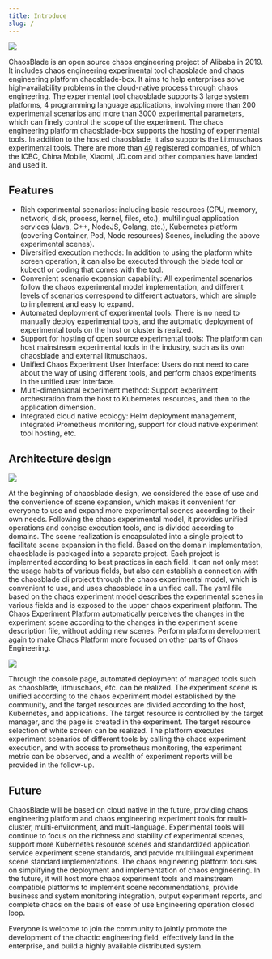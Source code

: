 ```yaml
---
title: Introduce
slug: / 
---
```


![](/img/en/en-overview.jpg)

ChaosBlade is an open source chaos engineering project of Alibaba in 2019. It includes chaos engineering experimental tool chaosblade and chaos engineering platform chaosblade-box. It aims to help enterprises solve high-availability problems in the cloud-native process through chaos engineering. The experimental tool chaosblade supports 3 large system platforms, 4 programming language applications, involving more than 200 experimental scenarios and more than 3000 experimental parameters, which can finely control the scope of the experiment. The chaos engineering platform chaosblade-box supports the hosting of experimental tools. In addition to the hosted chaosblade, it also supports the Litmuschaos experimental tools. There are more than [40](https://github.com/chaosblade-io/chaosblade/issues/32) registered companies, of which the ICBC, China Mobile, Xiaomi, JD.com and other companies have landed and used it.

## Features

* Rich experimental scenarios: including basic resources (CPU, memory, network, disk, process, kernel, files, etc.), multilingual application services (Java, C++, NodeJS, Golang, etc.), Kubernetes platform (covering Container, Pod, Node resources) Scenes, including the above experimental scenes).
* Diversified execution methods: In addition to using the platform white screen operation, it can also be executed through the blade tool or kubectl or coding that comes with the tool.
* Convenient scenario expansion capability: All experimental scenarios follow the chaos experimental model implementation, and different levels of scenarios correspond to different actuators, which are simple to implement and easy to expand.
* Automated deployment of experimental tools: There is no need to manually deploy experimental tools, and the automatic deployment of experimental tools on the host or cluster is realized.
* Support for hosting of open source experimental tools: The platform can host mainstream experimental tools in the industry, such as its own chaosblade and external litmuschaos.
* Unified Chaos Experiment User Interface: Users do not need to care about the way of using different tools, and perform chaos experiments in the unified user interface.
* Multi-dimensional experiment method: Support experiment orchestration from the host to Kubernetes resources, and then to the application dimension.
* Integrated cloud native ecology: Helm deployment management, integrated Prometheus monitoring, support for cloud native experiment tool hosting, etc.

## Architecture design

![](/img/en/en-architecture.jpg)

At the beginning of chaosblade design, we considered the ease of use and the convenience of scene expansion, which makes it convenient for everyone to use and expand more experimental scenes according to their own needs. Following the chaos experimental model, it provides unified operations and concise execution tools, and is divided according to domains. The scene realization is encapsulated into a single project to facilitate scene expansion in the field. Based on the domain implementation, chaosblade is packaged into a separate project. Each project is implemented according to best practices in each field. It can not only meet the usage habits of various fields, but also can establish a connection with the chaosblade cli project through the chaos experimental model, which is convenient to use, and uses chaosblade in a unified call. The yaml file based on the chaos experiment model describes the experimental scenes in various fields and is exposed to the upper chaos experiment platform. The Chaos Experiment Platform automatically perceives the changes in the experiment scene according to the changes in the experiment scene description file, without adding new scenes. Perform platform development again to make Chaos Platform more focused on other parts of Chaos Engineering.

![](/img/en/en-chaosblade-box.jpg)

Through the console page, automated deployment of managed tools such as chaosblade, litmuschaos, etc. can be realized. The experiment scene is unified according to the chaos experiment model established by the community, and the target resources are divided according to the host, Kubernetes, and applications. The target resource is controlled by the target manager, and the page is created in the experiment. The target resource selection of white screen can be realized. The platform executes experiment scenarios of different tools by calling the chaos experiment execution, and with access to prometheus monitoring, the experiment metric can be observed, and a wealth of experiment reports will be provided in the follow-up.

## Future

ChaosBlade will be based on cloud native in the future, providing chaos engineering platform and chaos engineering experiment tools for multi-cluster, multi-environment, and multi-language. Experimental tools will continue to focus on the richness and stability of experimental scenes, support more Kubernetes resource scenes and standardized application service experiment scene standards, and provide multilingual experiment scene standard implementations. The chaos engineering platform focuses on simplifying the deployment and implementation of chaos engineering. In the future, it will host more chaos experiment tools and mainstream compatible platforms to implement scene recommendations, provide business and system monitoring integration, output experiment reports, and complete chaos on the basis of ease of use Engineering operation closed loop.

Everyone is welcome to join the community to jointly promote the development of the chaotic engineering field, effectively land in the enterprise, and build a highly available distributed system.
